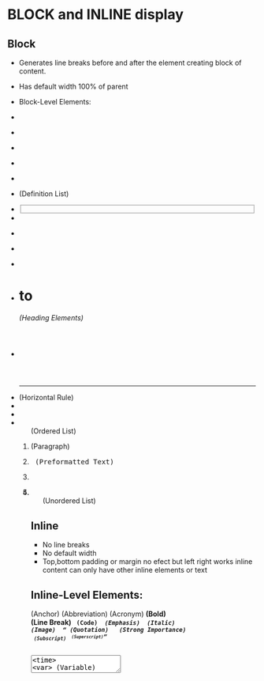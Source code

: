 # BLOCK and INLINE display
## Block
- Generates line breaks before and after the element creating block of content.
- Has default width 100% of parent
- Block-Level Elements:

- <address> 
- <article>
- <aside>
- <blockquote>
- <div>
- <dl> (Definition List)
- <fieldset>
- <figcaption>
- <figure>
- <footer>
- <form>
- <h1> to <h6> (Heading Elements)
- <header>
- <hr> (Horizontal Rule)
- <main>
- <nav>
- <ol> (Ordered List)
- <p> (Paragraph)
- <pre> (Preformatted Text)
- <section>
- <table>
- <ul> (Unordered List)

## Inline
- No line breaks
- No default width
- Top,bottom padding or margin no efect but left right works
inline content can only have other inline elements or text
## Inline-Level Elements:

<a> (Anchor)
<abbr> (Abbreviation)
<acronym> (Acronym)
<b> (Bold)
<br> (Line Break)
<code> (Code)
<em> (Emphasis)
<i> (Italic)
<img> (Image)
<label>
<q> (Quotation)
<span>
<strong> (Strong Importance)
<sub> (Subscript)
<sup> (Superscript)
<textarea>
<time>
<var> (Variable)

## Flex
- Used to create flexible containers
- Enables a flexible layout for its child elements. 
- When a container is set to display: flex;, it becomes a flex container, and its direct child elements become flex items.
-  Operates along two axes: the main axis and the cross axis. 
- By default, the main axis runs horizontally from left to right, and the cross axis runs vertically from top to bottom.

- **Properties for Alignment**
 ### justify-content###:
 - *space-between* The first item is flush with the start, the last is flush with the end
 - *stretch* stretch; Distribute items evenly Stretch 'auto'-sized items to fit the container 

 ### align-content ###
 - Sets the distribution of space between and around content items along a flexbox's cross-axis or a grid's block axis.

 ### Align-items ###
 - align-items property sets the align-self value on all direct children as a group. In Flexbox, it controls the alignment of items on the Cross Axis. In Grid Layout, it controls the alignment of items on the Block Axis within their grid area.

#### margins ####
- Margins create extra space around an element
- It defines the space between an element's borders and the adjacent elements.

#### padding ####
- control the inner spacing of an element. 
- It defines the space between the element's content and its borders.